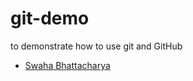 # git-demo
to demonstrate how to use git and GitHub


- [Swaha Bhattacharya](https://github.com/Swaha294)
